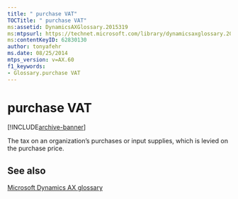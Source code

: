 ```yaml
---
title: " purchase VAT"
TOCTitle: " purchase VAT"
ms:assetid: DynamicsAXGlossary.2015319
ms:mtpsurl: https://technet.microsoft.com/library/dynamicsaxglossary.2015319(v=AX.60)
ms:contentKeyID: 62830130
author: tonyafehr
ms.date: 08/25/2014
mtps_version: v=AX.60
f1_keywords:
- Glossary.purchase VAT
---
```


# purchase VAT


[!INCLUDE[archive-banner](includes/archive-banner.md)]

The tax on an organization’s purchases or input supplies, which is levied on the purchase price.

## See also

[Microsoft Dynamics AX glossary](glossary/microsoft-dynamics-ax-glossary.md)

  


